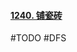 #### [1240. 铺瓷砖](https://leetcode.cn/problems/tiling-a-rectangle-with-the-fewest-squares/)
#TODO #DFS 
